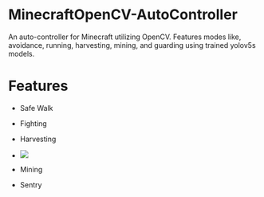 # MinecraftOpenCV-AutoController
An auto-controller for Minecraft utilizing OpenCV. Features modes like, avoidance, running, harvesting, mining, and guarding using trained yolov5s models.

# Features
- Safe Walk
- Fighting

- Harvesting
 -  ![](content/ChopWood.gif)
- Mining
- Sentry
